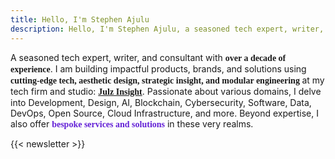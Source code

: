 ```yaml
---
title: Hello, I'm Stephen Ajulu
description: Hello, I'm Stephen Ajulu, a seasoned tech expert, writer, and consultant with over a decade of hands-on experience. My forte is building impactful products and solutions at the intersection of technology, design, and engineering.
---
```


A seasoned tech expert, writer, and consultant with <span style="font-family: Newsreader; font-weight: bold;">over a decade of experience</span>. I am building impactful products, brands, and solutions using <span style="font-family: Newsreader; font-weight: bold;">cutting-edge tech, aesthetic design, strategic insight, and modular engineering </span>at my tech firm and studio: <a style="font-family: Newsreader; font-weight: bold;" href="https://julzinsight.netlify.app">Julz Insight</a>. Passionate about various domains, I delve into Development, Design, AI, Blockchain, Cybersecurity, Software, Data, DevOps, Open Source, Cloud Infrastructure, and more. Beyond expertise, I also offer <span style="font-family: Newsreader; font-weight: bold; color:#6320d6;">bespoke services and solutions</span> in these very realms.

{{< newsletter >}}
